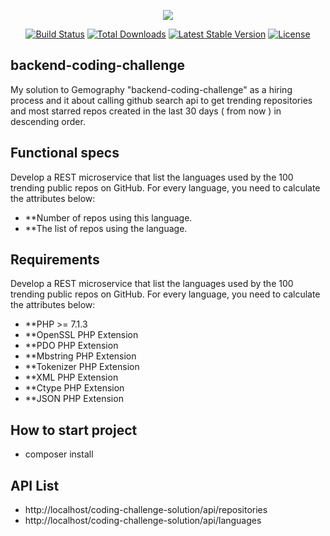 <p align="center"><img src="https://laravel.com/assets/img/components/logo-laravel.svg"></p>

<p align="center">
<a href="https://travis-ci.org/laravel/framework"><img src="https://travis-ci.org/laravel/framework.svg" alt="Build Status"></a>
<a href="https://packagist.org/packages/laravel/framework"><img src="https://poser.pugx.org/laravel/framework/d/total.svg" alt="Total Downloads"></a>
<a href="https://packagist.org/packages/laravel/framework"><img src="https://poser.pugx.org/laravel/framework/v/stable.svg" alt="Latest Stable Version"></a>
<a href="https://packagist.org/packages/laravel/framework"><img src="https://poser.pugx.org/laravel/framework/license.svg" alt="License"></a>
</p>

## backend-coding-challenge

My solution to Gemography "backend-coding-challenge" as a hiring process and it about calling github search api to get trending repositories and most starred repos created in the last 30 days ( from now ) in descending order.


## Functional specs

Develop a REST microservice that list the languages used by the 100 trending public repos on GitHub.
For every language, you need to calculate the attributes below:
- **Number of repos using this language.
- **The list of repos using the language.

## Requirements

Develop a REST microservice that list the languages used by the 100 trending public repos on GitHub.
For every language, you need to calculate the attributes below:
- **PHP >= 7.1.3
- **OpenSSL PHP Extension
- **PDO PHP Extension
- **Mbstring PHP Extension
- **Tokenizer PHP Extension
- **XML PHP Extension
- **Ctype PHP Extension
- **JSON PHP Extension

## How to start project

- composer install

## API List

- http://localhost/coding-challenge-solution/api/repositories
- http://localhost/coding-challenge-solution/api/languages


